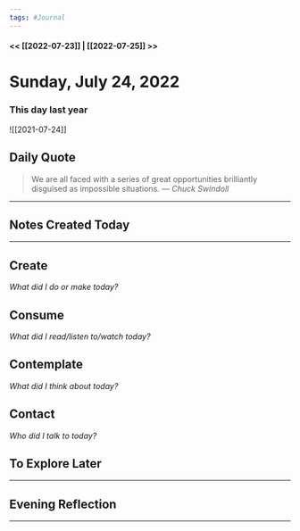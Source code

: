 ```yaml
---
tags: #Journal
---
```


#### << [[2022-07-23]] | [[2022-07-25]] >>

# Sunday, July 24, 2022

### This day last year

![[2021-07-24]]

## Daily Quote

> We are all faced with a series of great opportunities brilliantly disguised as impossible situations.
> — <cite>Chuck Swindoll</cite>

---

## Notes Created Today

---

## Create

*What did I do or make today?*

  

## Consume

*What did I read/listen to/watch today?*

  

## Contemplate

*What did I think about today?*

  

## Contact

*Who did I talk to today?*

  

## To Explore Later

---

## Evening Reflection

  
------


